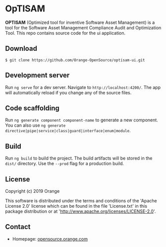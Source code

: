 


OpTISAM
======

__OPTISAM__ (Optimized tool for inventive Software Asset Management) is a tool for the Software Asset Management Compliance Audit and Optimization Tool. This repo contains source code for the ui application.

## Download

```
$ git clone https://github.com/Orange-OpenSource/optisam-ui.git
```

## Development server

Run `ng serve` for a dev server. Navigate to `http://localhost:4200/`. The app will automatically reload if you change any of the source files.

## Code scaffolding

Run `ng generate component component-name` to generate a new component. You can also use `ng generate directive|pipe|service|class|guard|interface|enum|module`.

## Build

Run `ng build` to build the project. The build artifacts will be stored in the `dist/` directory. Use the `--prod` flag for a production build.


<!-- ### Run

##### - Run using Docker-Compose

you can create and start all the services from your configuration (docker-compose.yml) -

```
docker-compose -f docker-compose.yml pull
docker-compose -f docker-compose.yml up
``` -->

<!-- ## Running unit tests

Run `ng test` to execute the unit tests via [Karma](https://karma-runner.github.io).

## Running end-to-end tests

Run `ng e2e` to execute the end-to-end tests via [Protractor](http://www.protractortest.org/). -->

<!-- ### Install and Usage

## Contribute

Please read CONTRIBUTING.md for details on our code of conduct, and the process for submitting pull requests to us.

## Versions  -->


## License

Copyright (c) 2019 Orange

This software is distributed under the terms and conditions of the 'Apache License 2.0'
license which can be found in the file 'License.txt' in this package distribution 
or at 'http://www.apache.org/licenses/LICENSE-2.0'. 

## Contact
* Homepage: [opensource.orange.com](http://opensource.orange.com/)